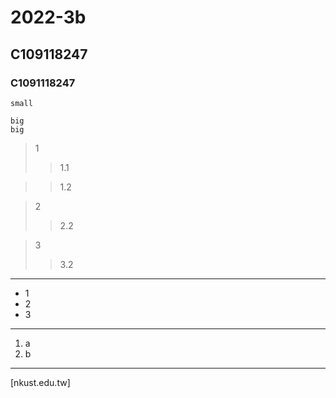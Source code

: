 # 2022-3b
## C109118247
### C1091118247

`small`

```
big
big
```

>1
>>1.1

>>1.2

>2
>>2.2

>3
>>3.2

---

* 1
* 2
* 3
---

1. a
2. b

---

[nkust.edu.tw]
